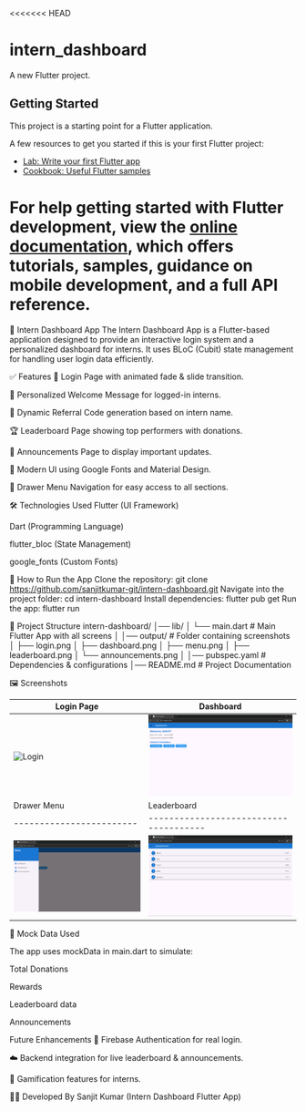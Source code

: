 <<<<<<< HEAD
# intern_dashboard

A new Flutter project.

## Getting Started

This project is a starting point for a Flutter application.

A few resources to get you started if this is your first Flutter project:

- [Lab: Write your first Flutter app](https://docs.flutter.dev/get-started/codelab)
- [Cookbook: Useful Flutter samples](https://docs.flutter.dev/cookbook)

For help getting started with Flutter development, view the
[online documentation](https://docs.flutter.dev/), which offers tutorials,
samples, guidance on mobile development, and a full API reference.
=======
📌 Intern Dashboard App
The Intern Dashboard App is a Flutter-based application designed to provide an interactive login system and a personalized dashboard for interns. It uses BLoC (Cubit) state management for handling user login data efficiently.

✅ Features
  🔐 Login Page with animated fade & slide transition.
 
 👤 Personalized Welcome Message for logged-in interns.

 🎯 Dynamic Referral Code generation based on intern name.
 
 🏆 Leaderboard Page showing top performers with donations.

 📢 Announcements Page to display important updates.

 🎨 Modern UI using Google Fonts and Material Design.
  
 📂 Drawer Menu Navigation for easy access to all sections.


🛠 Technologies Used
 Flutter (UI Framework)

 Dart (Programming Language)

 flutter_bloc (State Management)

 google_fonts (Custom Fonts)


 🚀 How to Run the App
 Clone the repository:
  git clone https://github.com/sanjitkumar-git/intern-dashboard.git
Navigate into the project folder:
 cd intern-dashboard
Install dependencies:
 flutter pub get
Run the app:
 flutter run

📂 Project Structure
 intern-dashboard/
│── lib/
│   └── main.dart         # Main Flutter App with all screens
│
│── output/               # Folder containing screenshots
│   ├── login.png
│   ├── dashboard.png
│   ├── menu.png
│   ├── leaderboard.png
│   └── announcements.png
│
│── pubspec.yaml          # Dependencies & configurations
│── README.md             # Project Documentation



🖼 Screenshots

| Login Page                 | Dashboard                          |
| -------------------------- | ---------------------------------- |
| ![Login](output/login.png) | ![Dashboard](output/dashboard.png) |
| Drawer Menu              | Leaderboard                            | Announcements                              |
| ------------------------ | -------------------------------------- | ------------------------------------------ |
| ![Menu](output/menu.png) | ![Leaderboard](output/leaderboard.png) | ![Announcements](output/announcements.png) |


📌 Mock Data Used

The app uses mockData in main.dart to simulate:

Total Donations

Rewards

Leaderboard data

Announcements

 Future Enhancements
🔑 Firebase Authentication for real login.

☁️ Backend integration for live leaderboard & announcements.

🏅 Gamification features for interns.


👨‍💻 Developed By
Sanjit Kumar
(Intern Dashboard Flutter App)


